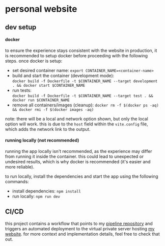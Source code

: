# personal website

## dev setup

#### docker

to ensure the experience stays consistent with the website in production, it is recommended to setup docker before proceeding with the following steps. once docker is setup:

- set desired container name: `export CONTAINER_NAME=<container-name>`
- build and start the container (development mode):  
  `docker build -f Dockerfile -t $CONTAINER_NAME --target development . && docker start $CONTAINER_NAME`
- run tests:  
  `docker build -f Dockerfile -t $CONTAINER_NAME --target test . && docker run $CONTAINER_NAME`
- remove all containers/images (cleanup): `docker rm -f $(docker ps -aq) && docker rmi -f $(docker images -aq)`

note: there will be a local and network option shown, but only the local option will work. this is due to the `host` field within the `vite.config` file, which adds the network link to the output.

#### running locally (not recommended)

running the app locally isn't recommended, as the experience may differ from running it inside the container. this could lead to unexpected or undesired results, which is why docker is recommended (it's easier and more reliable).

to run locally, install the dependencies and start the app using the following commands:

- install dependencies: `npm install`
- run locally: `npm run dev`

## CI/CD

this project contains a workflow that points to my [pipeline repository](https://github.com/rbk6/pipeline) and triggers an automated deployment to the virtual private server hosting [my website](https://rbk6.dev). for more context and implementation details, feel free to check that out.
